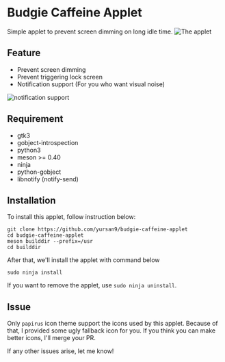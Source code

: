 # Budgie Caffeine Applet

Simple applet to prevent screen dimming on long idle time.
![The applet](https://raw.githubusercontent.com/yursan9/budgie-caffeine-applet/master/img/initial-applet.png)

## Feature

- Prevent screen dimming
- Prevent triggering lock screen
- Notification support (For you who want visual noise)

![notification support](https://raw.githubusercontent.com/yursan9/budgie-caffeine-applet/master/img/notification-support.png)

## Requirement

- gtk3
- gobject-introspection
- python3
- meson >= 0.40
- ninja
- python-gobject
- libnotify (notify-send)

## Installation

To install this applet, follow instruction below:
```
git clone https://github.com/yursan9/budgie-caffeine-applet
cd budgie-caffeine-applet
meson builddir --prefix=/usr
cd builddir
```

After that, we'll install the applet with command below
```
sudo ninja install
```

If you want to remove the applet, use `sudo ninja uninstall`.

## Issue

Only `papirus` icon theme support the icons used by this applet. Because of
that, I provided some ugly fallback icon for you. If you think you can make
better icons, I'll merge your PR.

If any other issues arise, let me know!
